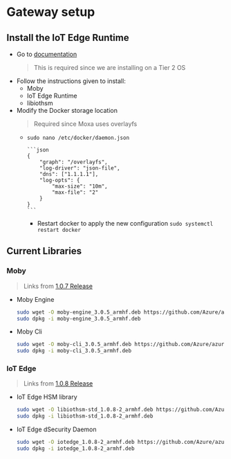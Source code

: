 # Gateway setup

## Install the IoT Edge Runtime

* Go to [documentation](https://docs.microsoft.com/en-us/azure/iot-edge/how-to-install-iot-edge-linux#install-a-specific-runtime-version)
    > This is required since we are installing on a Tier 2 OS
* Follow the instructions given to install:
  * Moby
  * IoT Edge Runtime
  * libiothsm
* Modify the Docker storage location
    > Required since Moxa uses overlayfs
  * `sudo nano /etc/docker/daemon.json`

        ```json
        {
            "graph": "/overlayfs",
            "log-driver": "json-file",
            "dns": ["1.1.1.1"],
            "log-opts": {
                "max-size": "10m",
                "max-file": "2"
            }
        }
        ```

    * Restart docker to apply the new configuration `sudo systemctl restart docker`

## Current Libraries

### Moby

> Links from [1.0.7 Release](https://github.com/Azure/azure-iotedge/releases/tag/1.0.7)

* Moby Engine

    ```sh
    sudo wget -O moby-engine_3.0.5_armhf.deb https://github.com/Azure/azure-iotedge/releases/download/1.0.7/moby-engine_3.0.5_armhf.deb
    sudo dpkg -i moby-engine_3.0.5_armhf.deb
    ```

* Moby Cli

    ```sh
    sudo wget -O moby-cli_3.0.5_armhf.deb https://github.com/Azure/azure-iotedge/releases/download/1.0.7/moby-cli_3.0.5_armhf.deb
    sudo dpkg -i moby-cli_3.0.5_armhf.deb
    ```

### IoT Edge

> Links from [1.0.8 Release](https://github.com/Azure/azure-iotedge/releases/tag/1.0.8)

* IoT Edge HSM library

    ```sh
    sudo wget -O libiothsm-std_1.0.8-2_armhf.deb https://github.com/Azure/azure-iotedge/releases/download/1.0.8/libiothsm-std_1.0.8-2_armhf.deb
    sudo dpkg -i libiothsm-std_1.0.8-2_armhf.deb
    ```

* IoT Edge dSecurity Daemon

    ```sh
    sudo wget -O iotedge_1.0.8-2_armhf.deb https://github.com/Azure/azure-iotedge/releases/download/1.0.8/libiothsm-std_1.0.8-2_armhf.deb
    sudo dpkg -i iotedge_1.0.8-2_armhf.deb
    ```
